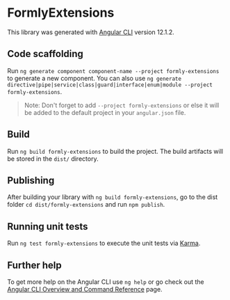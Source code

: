 # FormlyExtensions

This library was generated with [Angular CLI](https://github.com/angular/angular-cli) version 12.1.2.

## Code scaffolding

Run `ng generate component component-name --project formly-extensions` to generate a new component. You can also use `ng generate directive|pipe|service|class|guard|interface|enum|module --project formly-extensions`.
> Note: Don't forget to add `--project formly-extensions` or else it will be added to the default project in your `angular.json` file. 

## Build

Run `ng build formly-extensions` to build the project. The build artifacts will be stored in the `dist/` directory.

## Publishing

After building your library with `ng build formly-extensions`, go to the dist folder `cd dist/formly-extensions` and run `npm publish`.

## Running unit tests

Run `ng test formly-extensions` to execute the unit tests via [Karma](https://karma-runner.github.io).

## Further help

To get more help on the Angular CLI use `ng help` or go check out the [Angular CLI Overview and Command Reference](https://angular.io/cli) page.
